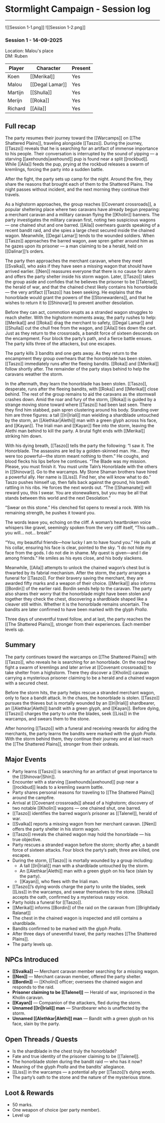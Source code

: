 # Stormlight Campaign - Session log
___
![[Session 1-1.png]] ![[Session 1-2.png]]
### Session 1 - 14-09-2025
Location: Malou's place<br>
DM: Ruben

| Player  | Character                               | Present |
| ------- | --------------------------------------- | ------- |
| Koen    | [[Merikal]]                             | Yes     |
| Malou   | [[Degal Lamar]]                         | Yes     |
| Martijn | [[Shulla]]                              | Yes     |
| Merijn  | [[Roka]] | Yes     |
| Richard | [[Aila]]                                | Yes     |

## Full recap

The party resumes their journey toward the [[Warcamps]] on [[The Shattered Plains]], traveling alongside [[Taszo]]. During the journey, [[Taszo]] reveals that he is searching for an artifact of immense importance to his people. Their conversation is interrupted by the sound of yipping — a starving [[axehounds|axehound]] pup is found near a split [[rockbud]]. While [[Aila]] feeds the pup, prying at the rockbud releases a swarm of kremlings, forcing the party into a sudden battle.  

After the fight, the party sets up camp for the night. Around the fire, they share the reasons that brought each of them to the Shattered Plains. The night passes without incident, and the next morning they continue their travels.  

As a highstorm approaches, the group reaches [[Covenant crossroads]], a popular sheltering place where two caravans have already begun preparing: a merchant caravan and a military caravan flying the [[Kholin]] banners. The party investigates the military caravan first, noting two suspicious wagons — one chained shut and one barred. [[Aila]] overhears guards speaking of a recent bandit raid, and she spies a large chest secured inside the chained wagon. Meanwhile, [[Degal Lamar]] tends to the wounded soldiers. When [[Taszo]] approaches the barred wagon, awe spren gather around him as he gazes upon its prisoner — a man claiming to be a herald, held on [[Dalinar]]’s orders.  

The party then approaches the merchant caravan, where they meet [[Svalka]], who asks if they have seen a missing wagon that should have arrived earlier. [[Nen]] reassures everyone that there is no cause for alarm and offers the party shelter inside his storm wagon. Later, [[Taszo]] takes the group aside and confides that he believes the prisoner to be [[Talenel]], the herald of war, and that the chained chest likely contains his honorblade — the very artifact [[Taszo]] has been seeking. He explains that the honorblade would grant the powers of the [[Stonewardens]], and that he wishes to return it to [[Shinovar]] to prevent another desolation.  

Before they can act, commotion erupts as a stranded wagon struggles to reach shelter. With the highstorm moments away, the party rushes to help: [[Merikal]] and [[Roka]] drag the merchant to safety, [[Degal Lamar]] and [[Shulla]] cut the chull free from the wagon, and [[Aila]] ties down the cart. Just as they return to the crossroads, a bandit force of sixteen descends on the encampment. Four block the party’s path, and a fierce battle ensues. The party kills three of the attackers, but one escapes.  

The party kills 3 bandits and one gets away. As they return to the encampment they group overhears that the honorblade has been stolen. [[Taszo]] immediately runs after the fleeing bandits. [[Roka]] and [[Merikal]] follow shortly after. The remainder of the party stays behind to help the caravans weather the storm.

In the aftermath, they learn the honorblade has been stolen. [[Taszo]], desperate, runs after the fleeing bandits, with [[Roka]] and [[Merikal]] close behind. The rest of the group remains to aid the caravans as the stormwall crashes down. Amid the roar and fury of the storm, [[Roka]] is guided by a strange moving stone toward where [[Taszo]] had been last seen. There they find him stabbed, pain spren clustering around his body. Standing over him are three figures: a tall [[Iri|Iriali]] man wielding a shardblade untouched by the storm, an [[Alethkar|Alethi]] man with a green glyph across his face, and [[Kayan]]. The Iriali man and [[Kayan]] flee into the storm, leaving the Alethi man behind to kill the party. A brutal fight ends with [[Merikal]] striking him down.  

With his dying breath, [[Taszo]] tells the party the following:
“I saw it. The Honorblade. The assassins are led by a 
golden-skinned man. He… they were too powerful—the 
storm meant nothing to them.” He coughs, and blood 
flecks his lips before he continues. “The Blade was 
my mission. Please, you must finish it. You must unite 
Taln’s Honorblade with the others in [[Shinovar]]. Go to 
the warcamps. My Stone Shaman brothers have hired 
a powerful ally. Her name is [[Liss]]. Find her, she will know 
what to do.”
Taszo pushes himself up, then falls back against the 
ground, his breath rattling in his ribs. He forces the next 
words out. “The [[Shamanate]] will reward you, this I swear. 
You are stonewalkers, but you may be all that stands 
between this world and the next Desolation.”

“Swear on this stone.” His clenched fist opens to reveal 
a rock. With his remaining strength, he pushes it 
toward you.

The words leave you, echoing on the cliff. A woman’s 
heartbroken voice whispers like gravel, seemingly 
spoken from the very cliff itself, “This oath… you will… 
not… break!”

“You, my beautiful friends—how lucky I am to have 
found you.” He pulls at his collar, ensuring his face is 
clear, pointed to the sky. “I do not hide my face from 
the gods. I do not die in shame. My quest is given—and 
I die among friends.” He smiles as his eyes close, and his 
body slackens.

Meanwhile, [[Aila]] attempts to unlock the chained wagon’s chest but is thwarted by its fabrial mechanism. After the storm, the party arranges a funeral for [[Taszo]]. For their bravery saving the merchant, they are awarded fifty marks and a weapon of their choice. [[Merikal]] also informs [[Bordin]] of the earlier raid. Bordin sends help to the caravan. The party also shares their worry that the honorblade might have been stolen and together they check the chest, discovering a shardblade shaped like a cleaver still within. Whether it is the honorblade remains uncertain. The bandits are later confirmed to have been marked with the glyph *Pralla*.  

Three days of uneventful travel follow, and at last, the party reaches the [[The Shattered Plains]], stronger from their experiences. Each member levels up.  

## Summary  
The party continues toward the warcamps on [[The Shattered Plains]] with [[Taszo]], who reveals he is searching for an honorblade. On the road they fight a swarm of kremlings and later arrive at [[Covenant crossroads]] to take shelter from a highstorm. There they discover a [[Kholin]] caravan carrying a mysterious prisoner claiming to be a herald and a chained wagon with a secured chest.  

Before the storm hits, the party helps rescue a stranded merchant wagon, only to face a bandit attack. In the chaos, the honorblade is stolen. [[Taszo]] pursues the thieves but is mortally wounded by an [[Iri|Iriali]] shardbearer, an [[Alethkar|Alethi]] bandit with a green glyph, and [[Kayan]]. Before dying, [[Taszo]] charges the party to unite the blades, seek [[Liss]] in the warcamps, and swears them to the stone.  

After honoring [[Taszo]] with a funeral and receiving rewards for aiding the merchants, the party learns the bandits were marked with the glyph *Pralla*. With the storm behind them, they continue their journey and at last reach the [[The Shattered Plains]], stronger from their ordeals.  


## Major Events  
- Party learns [[Taszo]] is searching for an artifact of great importance to the [[Shinovar|Shin]].  
- Encounter with a starving [[axehounds|axehound]] pup near a [[rockbud]] leads to a kremling swarm battle.  
- Party shares personal reasons for traveling to [[The Shattered Plains]] around the campfire.  
- Arrival at [[Covenant crossroads]] ahead of a highstorm; discovery of two notable [[Kholin]] wagons — one chained shut, one barred.  
- [[Taszo]] identifies the barred wagon’s prisoner as [[Talenel]], herald of war.  
- [[Svalka]] reports a missing wagon from her merchant caravan. [[Nen]] offers the party shelter in his storm wagon.  
- [[Taszo]] reveals the chained wagon may hold the honorblade — his true objective.  
- Party rescues a stranded wagon before the storm; shortly after, a bandit force of sixteen attacks. Four block the party’s path; three are killed, one escapes.  
- During the storm, [[Taszo]] is mortally wounded by a group including:  
  - A tall [[Iri|Iriali]] man with a shardblade untouched by the storm.  
  - An [[Alethkar|Alethi]] man with a green glyph on his face (slain by the party).  
  - [[Kayan]], who flees with the Iriali man.  
- [[Taszo]]’s dying words charge the party to unite the blades, seek [[Liss]] in the warcamps, and swear themselves to the stone. [[Roka]] accepts the oath, confirmed by a mysterious raspy voice.  
- Party holds a funeral for [[Taszo]].  
- [[Merikal]] informs [[Bordin]] of the raid on the caravan from [[Brightlady Ralanat]]
- The chest in the chained wagon is inspected and still contains a shardblade.
- Bandits confirmed to be marked with the glyph *Pralla*.  
- After three days of uneventful travel, the party reaches [[The Shattered Plains]].  
- The party levels up.  

## NPCs Introduced  
- **[[Svalka]]** — Merchant caravan member searching for a missing wagon.  
- **[[Nen]]** — Merchant caravan member, offered the party shelter.  
- **[[Bordin]]** — [[Kholin]] officer; oversees the chained wagon and responds to the raid.  
- **Prisoner claiming to be [[Talenel]]** — Herald of war, imprisoned in the Kholin caravan.  
- **[[Kayan]]** — Companion of the attackers, fled during the storm.  
- **Unnamed [[Iri|Iriali]] man** — Shardbearer who is unaffected by the storm.  
- **Unnamed [[Alethkar|Alethi]] man** — Bandit with a green glyph on his face, slain by the party.  

## Open Threads / Quests  
- Is the shardblade in the chest truly the honorblade?  
- Fate and true identity of the prisoner claiming to be [[Talenel]].  
- The honorblade stolen during the bandit raid — who has it now?  
- Meaning of the glyph *Pralla* and the bandits’ allegiance.  
- [[Liss]] in the warcamps — a potential ally per [[Taszo]]’s dying words.  
- The party’s oath to the stone and the nature of the mysterious stone.  

## Loot & Rewards  
- 50 marks.  
- One weapon of choice (per party member).  
- Level up